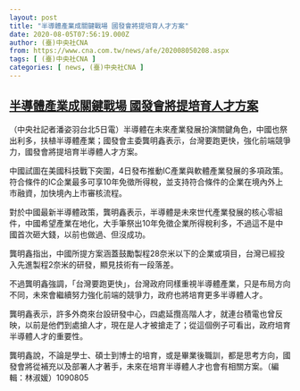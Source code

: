```yaml
---
layout: post
title: "半導體產業成關鍵戰場 國發會將提培育人才方案"
date: 2020-08-05T07:56:19.000Z
author: (臺)中央社CNA
from: https://www.cna.com.tw/news/afe/202008050208.aspx
tags: [ (臺)中央社CNA ]
categories: [ news, (臺)中央社CNA ]
---
```

<!--1596614179000-->
[半導體產業成關鍵戰場 國發會將提培育人才方案](https://www.cna.com.tw/news/afe/202008050208.aspx)
------

<div>
<div></div><div class="paragraph"><p>（中央社記者潘姿羽台北5日電）半導體在未來產業發展扮演關鍵角色，中國也祭出利多，扶植半導體產業；國發會主委龔明鑫表示，台灣要跑更快，強化前端競爭力，國發會將提培育半導體人才方案。</p><p>中國試圖在美國科技戰下突圍，4日發布推動IC產業與軟體產業發展的多項政策。符合條件的IC企業最多可享10年免徵所得稅，並支持符合條件的企業在境內外上市融資，加快境內上市審核流程。</p><p>對於中國最新半導體政策，龔明鑫表示，半導體是未來世代產業發展的核心零組件，中國希望產業在地化，大手筆祭出10年免徵企業所得稅利多，不過這不是中國首次砸大錢，以前也做過、但沒成功。</p><p>龔明鑫指出，中國所提方案涵蓋鼓勵製程28奈米以下的企業或項目，台灣已經投入先進製程2奈米的研發，顯見技術有一段落差。</p><p>不過龔明鑫強調，「台灣要跑更快」，台灣政府同樣重視半導體產業，只是布局方向不同，未來會繼續努力強化前端的競爭力，政府也將培育更多半導體人才。</p><p>龔明鑫表示，許多外商來台設研發中心，四處延攬高階人才，就連台積電也曾反映，以前是他們到處搶人才，現在是人才被搶走了；從這個例子可看出，政府培育半導體人才的重要性。</p><p>龔明鑫說，不論是學士、碩士到博士的培育，或是畢業後職訓，都是思考方向，國發會將從補充以及部署人才著手，未來在培育半導體人才也會有相關方案。（編輯：林淑媛）1090805</p></div>
</div>
